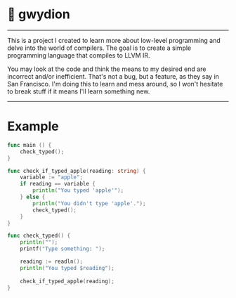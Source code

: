 # 🐉 gwydion

---

This is a project I created to learn more about low-level programming and delve into the world of compilers. The goal is to create a simple programming language that compiles to LLVM IR.

You may look at the code and think the means to my desired end are incorrect and/or inefficient. That's not a bug, but a feature, as they say in San Francisco. I'm doing this to learn and mess around, so I won't hesitate to break stuff if it means I'll learn something new.

---

# Example

```go
func main () {
    check_typed();
}

func check_if_typed_apple(reading: string) {
    variable := "apple";
    if reading == variable {
        println("You typed 'apple'");
    } else {
        println("You didn't type 'apple'.");
        check_typed();
    }
}

func check_typed() {
    println("");
    printf("Type something: ");

    reading := readln();
    println("You typed $reading");
    
    check_if_typed_apple(reading);
}
```